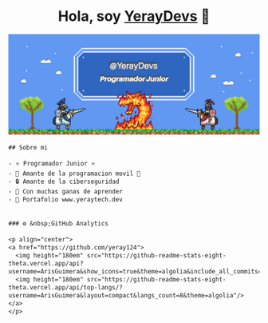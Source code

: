 <div align="center">
    <h1 align="center">Hola, soy <a href="https://yeraytech.dev">YerayDevs</a> 👋</h1>
    </div>
    <img src="https://github.com/yeray124/yeray124/blob/main/banner.png?raw=true">
    
    ## Sobre mi
    
    - ⭐ Programador Junior ⭐ 
    - 📲 Amante de la programacion movil 🥴
    - 🔒 Amante de la ciberseguridad
    - 📗 Con muchas ganas de aprender
    - 🏫 Portafolio www.yeraytech.dev
    
  
    ### ⚙️ &nbsp;GitHub Analytics
    
    <p align="center">
    <a href="https://github.com/yeray124">
      <img height="180em" src="https://github-readme-stats-eight-theta.vercel.app/api?username=ArisGuimera&show_icons=true&theme=algolia&include_all_commits=true&count_private=true"/>
      <img height="180em" src="https://github-readme-stats-eight-theta.vercel.app/api/top-langs/?username=ArisGuimera&layout=compact&langs_count=8&theme=algolia"/>
    </a>
    </p>
